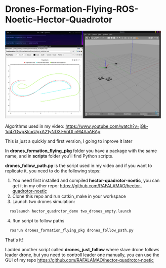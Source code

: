# Drones-Formation-Flying-ROS-Noetic-Hector-Quadrotor

<p align="center">
    <a href="https://www.youtube.com/watch?v=jGk-1d4ZGwg&lc=UgxA21yND3I-VqDLn9l4AaABAg"><img src="img.png"/></a>
</p>

Algorithms used in my video: https://www.youtube.com/watch?v=jGk-1d4ZGwg&lc=UgxA21yND3I-VqDLn9l4AaABAg

This is just a quickly and first version, I going to inprove it later

In **drones_formation_flying_pkg** folder you have a package with the same name, and in **scripts** folder you'll find Python scripts.

**drones_follow_path.py** is the script used in my video and if you want to replicate it, you need to do the following steps:

1. You need first installed and compiled **hector-quadrotor-noetic**, you can get it in my other repo: https://github.com/RAFALAMAO/hector-quadrotor-noetic
2. Clone this repo and run catkin_make in your workspace
3. Launch two drones simulation:
```sh
  roslaunch hector_quadrotor_demo two_drones_empty.launch
```
4. Run script to follow paths
```sh
  rosrun drones_formation_flying_pkg drones_follow_path.py
```
That's it!

I added another script called **drones_just_follow** where slave drone follows leader drone, but you need to controll leader one manually, you can use the GUI of my repo https://github.com/RAFALAMAO/hector-quadrotor-noetic
